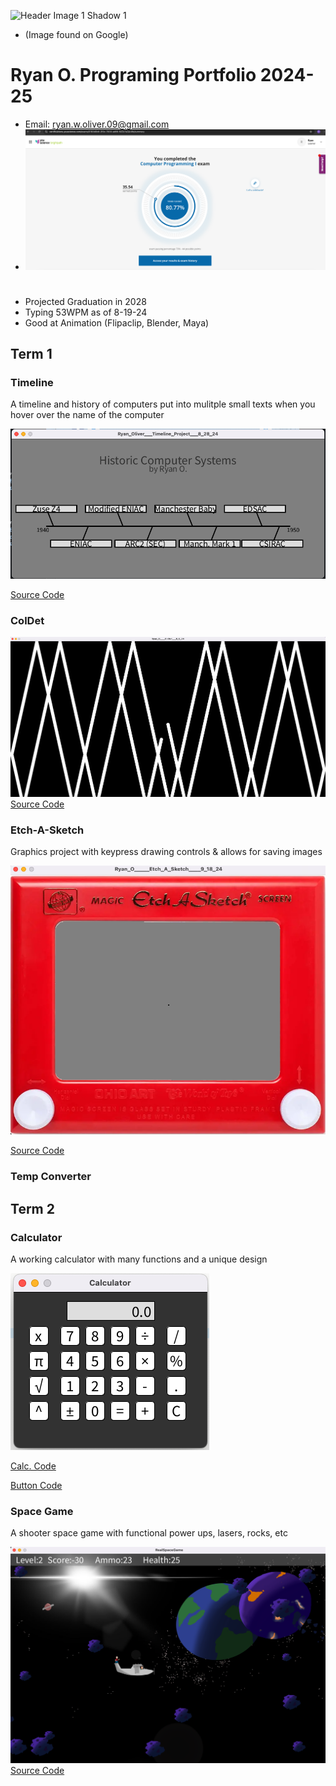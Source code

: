 ![Header Image 1 Shadow 1](https://asia.sega.com/SonicXShadowGenerations/assets/images/pc/top/kv.png)
* (Image found on Google)
# Ryan O. Programing Portfolio 2024-25
* Email: ryan.w.oliver.09@gmail.com
* ![src/Screenshot 2024-12-16 at 12.07.48 PM.png](https://github.com/CreativeCha0s/Programing-Portfolio-08/blob/ed0bf791c5f907a130a54267a665d88ee1d7defc/src/Screenshot%202024-12-16%20at%2012.07.48%20PM.png)
  #
* Projected Graduation in 2028
* Typing 53WPM as of 8-19-24
* Good at Animation (Flipaclip, Blender, Maya)

## Term 1
### Timeline
A timeline and history of computers put into mulitple small texts when you hover over the name of the computer

![Running App](https://github.com/CreativeCha0s/Programing-Portfolio-08/blob/main/images/timeline.png?raw=true)

[Source Code](https://github.com/CreativeCha0s/Programing-Portfolio-08/blob/main/src/term1/Ryan_Oliver___Timeline_Project___8_28_24.pde)

### ColDet

![Running App](https://github.com/CreativeCha0s/Programing-Portfolio-08/blob/main/images/coldet.png)
[Source Code](https://github.com/CreativeCha0s/Programing-Portfolio-08/blob/6605fd24706083119eb0490d4fb69325a76c4cf7/src/term1/Ryan_O____ColDet___9_9_24.pde)
### Etch-A-Sketch
Graphics project with keypress drawing controls & allows for saving images

![Running App](https://github.com/CreativeCha0s/Programing-Portfolio-08/blob/main/images/etch-a-sketch.png)

[Source Code](https://github.com/CreativeCha0s/Programing-Portfolio-08/blob/main/src/term1/Ryan_O_____Etch_A_Sketch____9_18_24.pde)

### Temp Converter

## Term 2
### Calculator
A working calculator with many functions and a unique design

![Running App](https://github.com/CreativeCha0s/Programing-Portfolio-08/blob/main/images/%20calc.png?raw=true)

[Calc. Code](https://github.com/CreativeCha0s/Programing-Portfolio-08/blob/main/src/term2/Calculator.pde)

[Button Code](https://github.com/CreativeCha0s/Programing-Portfolio-08/blob/main/src/term2/Button.pde)

### Space Game
A shooter space game with functional power ups, lasers, rocks, etc

![Running App](https://github.com/CreativeCha0s/Programing-Portfolio-08/blob/main/images/spacegame.png)
[Source Code](src/RealSpaceGame)

